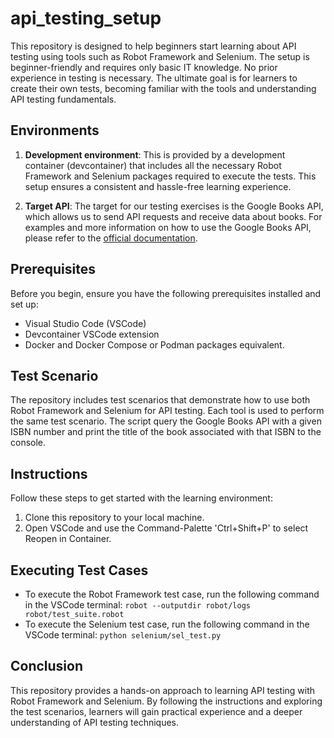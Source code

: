 # api_testing_setup

This repository is designed to help beginners start learning about API testing using tools such as Robot Framework and Selenium. The setup is beginner-friendly and requires only basic IT knowledge. No prior experience in testing is necessary. The ultimate goal is for learners to create their own tests, becoming familiar with the tools and understanding API testing fundamentals.

## Environments
1. **Development environment**: This is provided by a development container (devcontainer) that includes all the necessary Robot Framework and Selenium packages required to execute the tests. This setup ensures a consistent and hassle-free learning experience.

2. **Target API**: The target for our testing exercises is the Google Books API, which allows us to send API requests and receive data about books. For examples and more information on how to use the Google Books API, please refer to the [official documentation](https://developers.google.com/books/docs/v1/getting_started).

## Prerequisites
Before you begin, ensure you have the following prerequisites installed and set up:

- Visual Studio Code (VSCode) 
- Devcontainer VSCode extension
- Docker and Docker Compose or Podman packages equivalent.

## Test Scenario
The repository includes test scenarios that demonstrate how to use both Robot Framework and Selenium for API testing. Each tool is used to perform the same test scenario. The script query the Google Books API with a given ISBN number and print the title of the book associated with that ISBN to the console.

## Instructions
Follow these steps to get started with the learning environment:

1. Clone this repository to your local machine.
2. Open VSCode and use the Command-Palette 'Ctrl+Shift+P' to select Reopen in Container.

## Executing Test Cases
- To execute the Robot Framework test case, run the following command in the VSCode terminal:
`robot --outputdir robot/logs robot/test_suite.robot`
- To execute the Selenium test case, run the following command in the VSCode terminal:
`python selenium/sel_test.py`

## Conclusion
This repository provides a hands-on approach to learning API testing with Robot Framework and Selenium. By following the instructions and exploring the test scenarios, learners will gain practical experience and a deeper understanding of API testing techniques.
